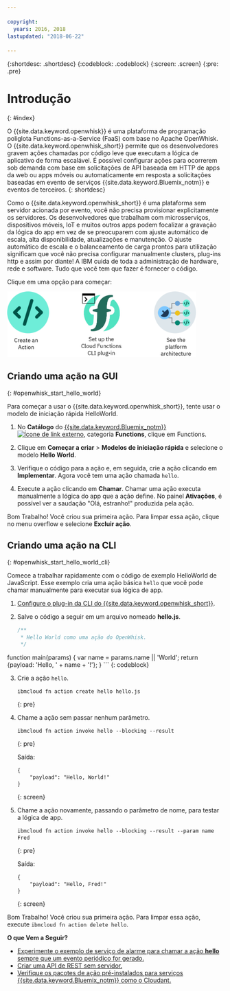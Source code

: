 ```yaml
---

copyright:
  years: 2016, 2018
lastupdated: "2018-06-22"

---
```


{:shortdesc: .shortdesc}
{:codeblock: .codeblock}
{:screen: .screen}
{:pre: .pre}

# Introdução
{: #index}

O {{site.data.keyword.openwhisk}} é uma plataforma de programação poliglota Functions-as-a-Service (FaaS) com base no Apache OpenWhisk. O {{site.data.keyword.openwhisk_short}} permite que os desenvolvedores gravem ações chamadas por código leve que executam a lógica de aplicativo de forma escalável. É possível configurar ações para ocorrerem sob demanda com base em solicitações de API baseada em HTTP de apps da web ou apps móveis ou automaticamente em resposta a solicitações baseadas em evento de serviços {{site.data.keyword.Bluemix_notm}} e eventos de terceiros.
{: shortdesc}

Como o {{site.data.keyword.openwhisk_short}} é uma plataforma sem servidor acionada por evento, você não precisa provisionar explicitamente os servidores. Os desenvolvedores que trabalham com microsserviços, dispositivos móveis, IoT e muitos outros apps podem focalizar a gravação da lógica do app em vez de se preocuparem com ajuste automático de escala, alta disponibilidade, atualizações e manutenção. O ajuste automático de escala e o balanceamento de carga prontos para utilização significam que você não precisa configurar manualmente clusters, plug-ins http e assim por diante! A IBM cuida de toda a administração de hardware, rede e software. Tudo que você tem que fazer é fornecer o código.

Clique em uma opção para começar:

<img usemap="#home_map" border="0" class="image" id="image_ztx_crb_f1b" src="images/imagemap.png" width="440" alt="Clique em um ícone para começar a usar rapidamente o {{site.data.keyword.openswhisk_short}}." style="width:440px;" />
<map name="home_map" id="home_map">
<area href="#openwhisk_start_hello_world" alt="Criar uma ação" title="Criar uma ação" shape="rect" coords="-7, -8, 108, 211" />
<area href="bluemix_cli.html" alt="Configurar o plug-in da CLI do {{site.data.keyword.openwhisk_short}}" title="Configurar o plug-in da CLI do {{site.data.keyword.openwhisk_short}}" shape="rect" coords="155, -1, 289, 210" />
<area href="openwhisk_about.html" alt="Ver a arquitetura da plataforma" title="Ver a arquitetura da plataforma" shape="rect" coords="326, -10, 448, 218" />
</map>


## Criando uma ação na GUI
{: #openwhisk_start_hello_world}

Para começar a usar o {{site.data.keyword.openwhisk_short}}, tente usar o modelo de iniciação rápida HelloWorld.

1.  No **Catálogo** do [{{site.data.keyword.Bluemix_notm}} ![Ícone de link externo](../icons/launch-glyph.svg "Ícone de link externo")](https://console.bluemix.net/catalog/?category=whisk), categoria **Functions**, clique em Functions.

2. Clique em **Começar a criar** > **Modelos de iniciação rápida** e selecione o modelo **Hello World**.

5. Verifique o código para a ação e, em seguida, crie a ação clicando em **Implementar**. Agora você tem uma ação chamada `hello`.

6. Execute a ação clicando em **Chamar**. Chamar uma ação executa manualmente a lógica do app que a ação define. No painel **Ativações**, é possível ver a saudação "Olá, estranho!" produzida pela ação.

Bom Trabalho! Você criou sua primeira ação. Para limpar essa ação, clique no menu overflow e selecione **Excluir ação**.

## Criando uma ação na CLI
{: #openwhisk_start_hello_world_cli}

Comece a trabalhar rapidamente com o código de exemplo HelloWorld de JavaScript. Esse exemplo cria uma ação básica `hello` que você pode chamar manualmente para executar sua lógica de app.

1. [Configure o plug-in da CLI do {{site.data.keyword.openwhisk_short}}](bluemix_cli.html).

2. Salve o código a seguir em um arquivo nomeado **hello.js**.

    ```javascript
    /**
     * Hello World como uma ação do OpenWhisk.
     */
function main(params) {
        var name = params.name || 'World';
    return {payload:  'Hello, ' + name + '!'};
    }
    ```
    {: codeblock}

3. Crie a ação `hello`.
    ```
    ibmcloud fn action create hello hello.js
    ```
    {: pre}

4. Chame a ação sem passar nenhum parâmetro.
    ```
    ibmcloud fn action invoke hello --blocking --result
    ```
    {: pre}  

    Saída:
    ```
    {
        "payload": "Hello, World!"
    }
    ```
    {: screen}

5. Chame a ação novamente, passando o parâmetro de nome, para testar a lógica de app.
    ```
    ibmcloud fn action invoke hello --blocking --result --param name Fred
    ```
    {: pre}  

    Saída:
    ```
    {
        "payload": "Hello, Fred!"
    }
    ```
    {: screen}

Bom Trabalho! Você criou sua primeira ação. Para limpar essa ação, execute `ibmcloud fn action
delete hello`.

**O que Vem a Seguir?**
* [Experimente o exemplo de serviço de alarme para chamar a ação **hello** sempre que um evento periódico for gerado.](./openwhisk_packages.html#openwhisk_package_trigger)
* [Criar uma API de REST sem servidor.](openwhisk_apigateway.html)
* [Verifique os pacotes de ação pré-instalados para serviços {{site.data.keyword.Bluemix_notm}} como o Cloudant.](cloudant_actions.html)
